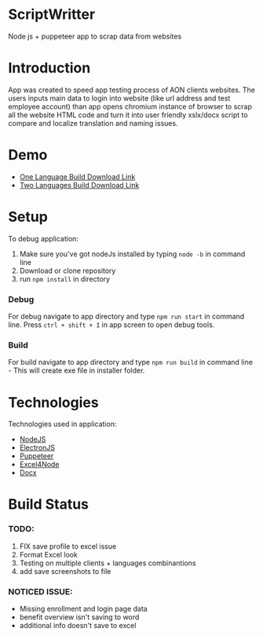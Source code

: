 # ScriptWritter
Node js + puppeteer app to scrap data from websites

# Introduction
App was created to speed app testing process of AON clients websites. The users inputs main data to login into website (like url address and test employee account) than app opens chromium instance of browser to scrap all the website HTML code and turn it into user friendly xslx/docx script to compare and localize translation and naming issues.

# Demo
- [One Language Build Download Link](https://drive.google.com/file/d/1_xFkz7s2jh0NeKjkBzaZF8xWrIc2PNSN/view?usp=sharing)
- [Two Languages Build Download Link](https://drive.google.com/file/d/1Zx4w98eGASDsdepItNGYcTtXA05h2lfB/view?usp=sharing)


# Setup
To debug application:
1. Make sure you've got nodeJs installed by typing `node -b` in command line
2. Download or clone repository
3. run `npm install` in directory 

### Debug
For debug navigate to app directory and type `npm run start` in command line.
Press `ctrl + shift + I` in app screen to open debug tools.

### Build
For build navigate to app directory and type `npm run build` in command line - This will create exe file in installer folder.

# Technologies
Technologies used in application:
- [NodeJS](https://nodejs.org/en/)
- [ElectronJS](https://www.electronjs.org/)
- [Puppeteer](https://pptr.dev/)
- [Excel4Node](https://www.npmjs.com/package/excel4node)
- [Docx](https://www.npmjs.com/package/docx)

# Build Status

### TODO:
1. FIX save profile to excel issue
2. Format Excel look
3. Testing on multiple clients + languages combinantions
4. add save screenshots to file

### NOTICED ISSUE:
* Missing enrollment and login page data
* benefit overview isn't saving to word
* additional info doesn't save to excel
